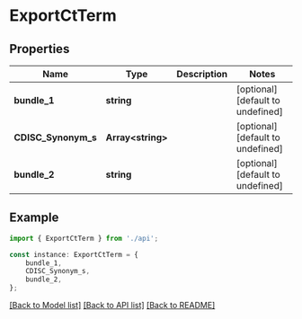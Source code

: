 # ExportCtTerm


## Properties

Name | Type | Description | Notes
------------ | ------------- | ------------- | -------------
**bundle_1** | **string** |  | [optional] [default to undefined]
**CDISC_Synonym_s** | **Array&lt;string&gt;** |  | [optional] [default to undefined]
**bundle_2** | **string** |  | [optional] [default to undefined]

## Example

```typescript
import { ExportCtTerm } from './api';

const instance: ExportCtTerm = {
    bundle_1,
    CDISC_Synonym_s,
    bundle_2,
};
```

[[Back to Model list]](../README.md#documentation-for-models) [[Back to API list]](../README.md#documentation-for-api-endpoints) [[Back to README]](../README.md)
